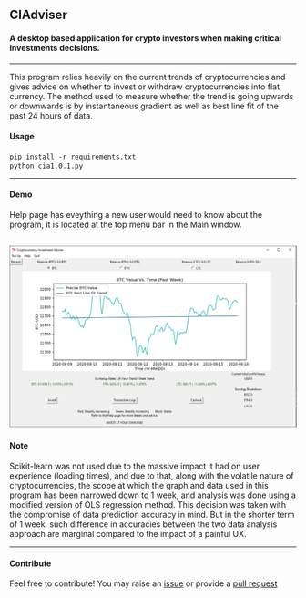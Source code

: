 CIAdviser
---
#### A desktop based application for crypto investors when making critical investments decisions.
---
This program relies heavily on the current trends of cryptocurrencies and gives advice on whether to invest or withdraw cryptocurrencies into flat currency. The method used to measure whether the trend is going upwards or downwards is by instantaneous gradient as well as best line fit of the past 24 hours of data.

#### Usage
```
pip install -r requirements.txt
python cia1.0.1.py

```
---
#### Demo
Help page has eveything a new user would need to know about the program, it is located at the top menu bar in the Main window.

![App](demo/app.jpg)
---
#### Note
Scikit-learn was not used due to the massive impact it had on user experience (loading times), and due to that, along with the volatile nature of cryptocurrencies, the scope at which the graph and data used in this program has been narrowed down to 1 week, and analysis was done using a modified version of OLS regression method.
This decision was taken with the compromise of data prediction accuracy in mind. But in the shorter term of 1 week, such difference in accuracies between the two data analysis approach are marginal compared to the impact of a painful UX.

---
#### Contribute
Feel free to contribute! You may raise an [issue](https://github.com/selmantabet/CIAdviser/issues) or provide a [pull request](https://github.com/selmantabet/CIAdviser/pulls)

 
